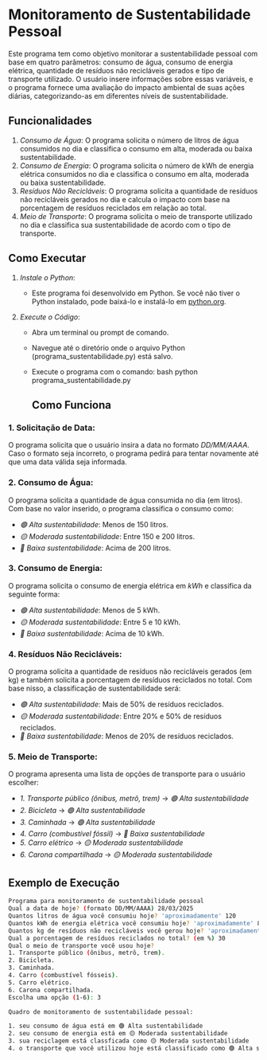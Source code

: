 # Monitoramento de Sustentabilidade Pessoal

Este programa tem como objetivo monitorar a sustentabilidade pessoal com base em quatro parâmetros: consumo de água, consumo de energia elétrica, quantidade de resíduos não recicláveis gerados e tipo de transporte utilizado. O usuário insere informações sobre essas variáveis, e o programa fornece uma avaliação do impacto ambiental de suas ações diárias, categorizando-as em diferentes níveis de sustentabilidade.

## Funcionalidades

1. *Consumo de Água*: O programa solicita o número de litros de água consumidos no dia e classifica o consumo em alta, moderada ou baixa sustentabilidade.
2. *Consumo de Energia*: O programa solicita o número de kWh de energia elétrica consumidos no dia e classifica o consumo em alta, moderada ou baixa sustentabilidade.
3. *Resíduos Não Recicláveis*: O programa solicita a quantidade de resíduos não recicláveis gerados no dia e calcula o impacto com base na porcentagem de resíduos reciclados em relação ao total.
4. *Meio de Transporte*: O programa solicita o meio de transporte utilizado no dia e classifica sua sustentabilidade de acordo com o tipo de transporte.


## Como Executar

1. *Instale o Python*:
   - Este programa foi desenvolvido em Python. Se você não tiver o Python instalado, pode baixá-lo e instalá-lo em [python.org](https://www.python.org/).

2. *Execute o Código*:
   - Abra um terminal ou prompt de comando.
   - Navegue até o diretório onde o arquivo Python (programa_sustentabilidade.py) está salvo.
   - Execute o programa com o comando:
     bash
     python programa_sustentabilidade.py


     ## Como Funciona

### 1. Solicitação de Data:
O programa solicita que o usuário insira a data no formato *DD/MM/AAAA*. Caso o formato seja incorreto, o programa pedirá para tentar novamente até que uma data válida seja informada.

### 2. Consumo de Água:
O programa solicita a quantidade de água consumida no dia (em litros). Com base no valor inserido, o programa classifica o consumo como:
- *🟢 Alta sustentabilidade*: Menos de 150 litros.
- *🟡 Moderada sustentabilidade*: Entre 150 e 200 litros.
- *🔴 Baixa sustentabilidade*: Acima de 200 litros.

### 3. Consumo de Energia:
O programa solicita o consumo de energia elétrica em *kWh* e classifica da seguinte forma:
- *🟢 Alta sustentabilidade*: Menos de 5 kWh.
- *🟡 Moderada sustentabilidade*: Entre 5 e 10 kWh.
- *🔴 Baixa sustentabilidade*: Acima de 10 kWh.

### 4. Resíduos Não Recicláveis:
O programa solicita a quantidade de resíduos não recicláveis gerados (em kg) e também solicita a porcentagem de resíduos reciclados no total. Com base nisso, a classificação de sustentabilidade será:
- *🟢 Alta sustentabilidade*: Mais de 50% de resíduos reciclados.
- *🟡 Moderada sustentabilidade*: Entre 20% e 50% de resíduos reciclados.
- *🔴 Baixa sustentabilidade*: Menos de 20% de resíduos reciclados.

### 5. Meio de Transporte:
O programa apresenta uma lista de opções de transporte para o usuário escolher:
- *1. Transporte público (ônibus, metrô, trem)* → *🟢 Alta sustentabilidade*
- *2. Bicicleta* → *🟢 Alta sustentabilidade*
- *3. Caminhada* → *🟢 Alta sustentabilidade*
- *4. Carro (combustível fóssil)* → *🔴 Baixa sustentabilidade*
- *5. Carro elétrico* → *🟡 Moderada sustentabilidade*
- *6. Carona compartilhada* → *🟡 Moderada sustentabilidade*

## Exemplo de Execução

```bash
Programa para monitoramento de sustentabilidade pessoal
Qual a data de hoje? (formato DD/MM/AAAA) 28/03/2025
Quantos litros de água você consumiu hoje? 'aproximadamente' 120
Quantos kWh de energia elétrica você consumiu hoje? 'aproximadamente' 8
Quantos kg de resíduos não recicláveis você gerou hoje? 'aproximadamente' 0.5
Qual a porcentagem de resíduos reciclados no total? (em %) 30
Qual o meio de transporte você usou hoje?
1. Transporte público (ônibus, metrô, trem).
2. Bicicleta.
3. Caminhada.
4. Carro (combustível fósseis).
5. Carro elétrico.
6. Carona compartilhada.
Escolha uma opção (1-6): 3

Quadro de monitoramento de sustentabilidade pessoal:

1. seu consumo de água está em 🟢 Alta sustentabilidade
2. seu consumo de energia está em 🟡 Moderada sustentabilidade
3. sua reciclagem está classficada como 🟡 Moderada sustentabilidade
4. o transporte que você utilizou hoje está classificado como 🟢 Alta sustentabilidade
     